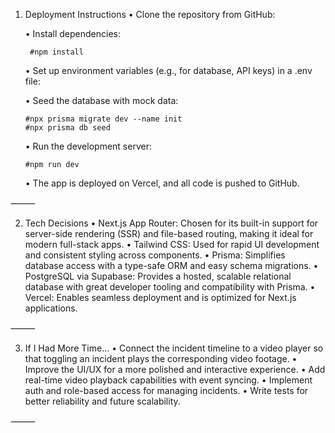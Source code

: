1. Deployment Instructions
	•	Clone the repository from GitHub:




	•	Install dependencies:

        #npm install


	•	Set up environment variables (e.g., for database, API keys) in a .env file:




	•	Seed the database with mock data:

       #npx prisma migrate dev --name init
       #npx prisma db seed


	•	Run the development server:

       #npm run dev


	•	The app is deployed on Vercel, and all code is pushed to GitHub.

⸻

2. Tech Decisions
	•	Next.js App Router: Chosen for its built-in support for server-side rendering (SSR) and file-based routing, making it ideal for modern full-stack apps.
	•	Tailwind CSS: Used for rapid UI development and consistent styling across components.
	•	Prisma: Simplifies database access with a type-safe ORM and easy schema migrations.
	•	PostgreSQL via Supabase: Provides a hosted, scalable relational database with great developer tooling and compatibility with Prisma.
	•	Vercel: Enables seamless deployment and is optimized for Next.js applications.

⸻

3. If I Had More Time…
	•	Connect the incident timeline to a video player so that toggling an incident plays the corresponding video footage.
	•	Improve the UI/UX for a more polished and interactive experience.
	•	Add real-time video playback capabilities with event syncing.
	•	Implement auth and role-based access for managing incidents.
	•	Write tests for better reliability and future scalability.

⸻

